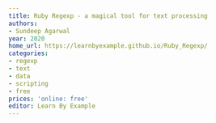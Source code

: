 ```yaml
---
title: Ruby Regexp - a magical tool for text processing
authors:
- Sundeep Agarwal
year: 2020
home_url: https://learnbyexample.github.io/Ruby_Regexp/
categories:
- regexp
- text
- data
- scripting
- free
prices: 'online: free'
editor: Learn By Example
---
```

